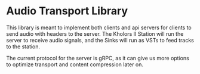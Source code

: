 # Audio Transport Library

This library is meant to implement both clients and api servers
for clients to send audio with headers to the server. The Kholors II Station
will run the server to receive audio signals, and the Sinks will
run as VSTs to feed tracks to the station.

The current protocol for the server is gRPC, as it can give us more options
to optimize transport and content compression later on.
